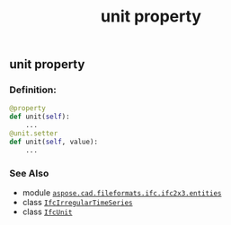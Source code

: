 ﻿---
title: unit property
second_title: Aspose.CAD for Python via .NET API References
description: 
type: docs
weight: 120
url: /python-net/aspose.cad.fileformats.ifc.ifc2x3.entities/ifcirregulartimeseries/unit/
is_root: false
---

## unit property

### Definition:
```python
@property
def unit(self):
    ...
@unit.setter
def unit(self, value):
    ...
```

### See Also
* module [`aspose.cad.fileformats.ifc.ifc2x3.entities`](../../)
* class [`IfcIrregularTimeSeries`](/cad/python-net/aspose.cad.fileformats.ifc.ifc2x3.entities/ifcirregulartimeseries)
* class [`IfcUnit`](/cad/python-net/aspose.cad.fileformats.ifc.ifc2x3.types/ifcunit)
